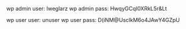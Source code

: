 wp admin user: lweglarz
wp admin pass: HwqyGCqI0XRkL5r&Lt

wp user user: unuser
wp user pass: D(iNM@UsclkM6o4JAwY4GZpU